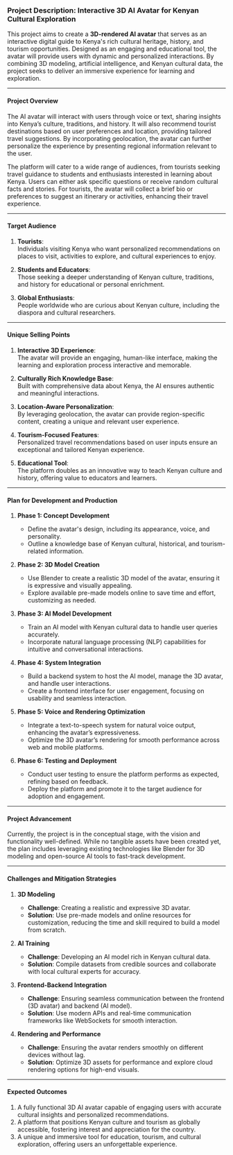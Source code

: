 ### **Project Description: Interactive 3D AI Avatar for Kenyan Cultural Exploration**

This project aims to create a **3D-rendered AI avatar** that serves as an interactive digital guide to Kenya's rich cultural heritage, history, and tourism opportunities. Designed as an engaging and educational tool, the avatar will provide users with dynamic and personalized interactions. By combining 3D modeling, artificial intelligence, and Kenyan cultural data, the project seeks to deliver an immersive experience for learning and exploration.  

---

#### **Project Overview**
The AI avatar will interact with users through voice or text, sharing insights into Kenya’s culture, traditions, and history. It will also recommend tourist destinations based on user preferences and location, providing tailored travel suggestions. By incorporating geolocation, the avatar can further personalize the experience by presenting regional information relevant to the user.  

The platform will cater to a wide range of audiences, from tourists seeking travel guidance to students and enthusiasts interested in learning about Kenya. Users can either ask specific questions or receive random cultural facts and stories. For tourists, the avatar will collect a brief bio or preferences to suggest an itinerary or activities, enhancing their travel experience.  

---

#### **Target Audience**
1. **Tourists**:  
   Individuals visiting Kenya who want personalized recommendations on places to visit, activities to explore, and cultural experiences to enjoy.  
   
2. **Students and Educators**:  
   Those seeking a deeper understanding of Kenyan culture, traditions, and history for educational or personal enrichment.  

3. **Global Enthusiasts**:  
   People worldwide who are curious about Kenyan culture, including the diaspora and cultural researchers.  

---

#### **Unique Selling Points**
1. **Interactive 3D Experience**:  
   The avatar will provide an engaging, human-like interface, making the learning and exploration process interactive and memorable.  

2. **Culturally Rich Knowledge Base**:  
   Built with comprehensive data about Kenya, the AI ensures authentic and meaningful interactions.  

3. **Location-Aware Personalization**:  
   By leveraging geolocation, the avatar can provide region-specific content, creating a unique and relevant user experience.  

4. **Tourism-Focused Features**:  
   Personalized travel recommendations based on user inputs ensure an exceptional and tailored Kenyan experience.  

5. **Educational Tool**:  
   The platform doubles as an innovative way to teach Kenyan culture and history, offering value to educators and learners.  

---

#### **Plan for Development and Production**
1. **Phase 1: Concept Development**  
   - Define the avatar's design, including its appearance, voice, and personality.  
   - Outline a knowledge base of Kenyan cultural, historical, and tourism-related information.  

2. **Phase 2: 3D Model Creation**  
   - Use Blender to create a realistic 3D model of the avatar, ensuring it is expressive and visually appealing.  
   - Explore available pre-made models online to save time and effort, customizing as needed.  

3. **Phase 3: AI Model Development**  
   - Train an AI model with Kenyan cultural data to handle user queries accurately.  
   - Incorporate natural language processing (NLP) capabilities for intuitive and conversational interactions.  

4. **Phase 4: System Integration**  
   - Build a backend system to host the AI model, manage the 3D avatar, and handle user interactions.  
   - Create a frontend interface for user engagement, focusing on usability and seamless interaction.  

5. **Phase 5: Voice and Rendering Optimization**  
   - Integrate a text-to-speech system for natural voice output, enhancing the avatar’s expressiveness.  
   - Optimize the 3D avatar’s rendering for smooth performance across web and mobile platforms.  

6. **Phase 6: Testing and Deployment**  
   - Conduct user testing to ensure the platform performs as expected, refining based on feedback.  
   - Deploy the platform and promote it to the target audience for adoption and engagement.  

---

#### **Project Advancement**
Currently, the project is in the conceptual stage, with the vision and functionality well-defined. While no tangible assets have been created yet, the plan includes leveraging existing technologies like Blender for 3D modeling and open-source AI tools to fast-track development.  

---

#### **Challenges and Mitigation Strategies**
1. **3D Modeling**  
   - **Challenge**: Creating a realistic and expressive 3D avatar.  
   - **Solution**: Use pre-made models and online resources for customization, reducing the time and skill required to build a model from scratch.  

2. **AI Training**  
   - **Challenge**: Developing an AI model rich in Kenyan cultural data.  
   - **Solution**: Compile datasets from credible sources and collaborate with local cultural experts for accuracy.  

3. **Frontend-Backend Integration**  
   - **Challenge**: Ensuring seamless communication between the frontend (3D avatar) and backend (AI model).  
   - **Solution**: Use modern APIs and real-time communication frameworks like WebSockets for smooth interaction.  

4. **Rendering and Performance**  
   - **Challenge**: Ensuring the avatar renders smoothly on different devices without lag.  
   - **Solution**: Optimize 3D assets for performance and explore cloud rendering options for high-end visuals.  

---

#### **Expected Outcomes**
1. A fully functional 3D AI avatar capable of engaging users with accurate cultural insights and personalized recommendations.  
2. A platform that positions Kenyan culture and tourism as globally accessible, fostering interest and appreciation for the country.  
3. A unique and immersive tool for education, tourism, and cultural exploration, offering users an unforgettable experience.  

